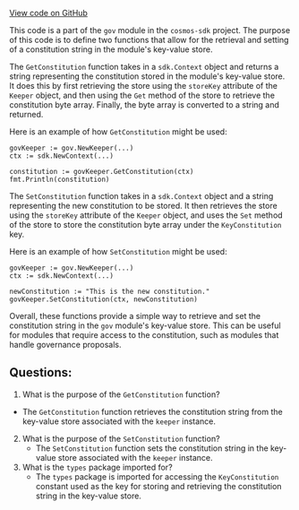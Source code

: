 [View code on GitHub](https://github.com/cosmos/cosmos-sdk/blob/main/x/gov/keeper/constitution.go)

This code is a part of the `gov` module in the `cosmos-sdk` project. The purpose of this code is to define two functions that allow for the retrieval and setting of a constitution string in the module's key-value store.

The `GetConstitution` function takes in a `sdk.Context` object and returns a string representing the constitution stored in the module's key-value store. It does this by first retrieving the store using the `storeKey` attribute of the `Keeper` object, and then using the `Get` method of the store to retrieve the constitution byte array. Finally, the byte array is converted to a string and returned.

Here is an example of how `GetConstitution` might be used:

```
govKeeper := gov.NewKeeper(...)
ctx := sdk.NewContext(...)

constitution := govKeeper.GetConstitution(ctx)
fmt.Println(constitution)
```

The `SetConstitution` function takes in a `sdk.Context` object and a string representing the new constitution to be stored. It then retrieves the store using the `storeKey` attribute of the `Keeper` object, and uses the `Set` method of the store to store the constitution byte array under the `KeyConstitution` key.

Here is an example of how `SetConstitution` might be used:

```
govKeeper := gov.NewKeeper(...)
ctx := sdk.NewContext(...)

newConstitution := "This is the new constitution."
govKeeper.SetConstitution(ctx, newConstitution)
```

Overall, these functions provide a simple way to retrieve and set the constitution string in the `gov` module's key-value store. This can be useful for modules that require access to the constitution, such as modules that handle governance proposals.
## Questions: 
 1. What is the purpose of the `GetConstitution` function?
   - The `GetConstitution` function retrieves the constitution string from the key-value store associated with the `keeper` instance.
2. What is the purpose of the `SetConstitution` function?
   - The `SetConstitution` function sets the constitution string in the key-value store associated with the `keeper` instance.
3. What is the `types` package imported for?
   - The `types` package is imported for accessing the `KeyConstitution` constant used as the key for storing and retrieving the constitution string in the key-value store.